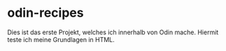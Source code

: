 # odin-recipes
Dies ist das erste Projekt, welches ich innerhalb von Odin mache.
Hiermit teste ich meine Grundlagen in HTML.